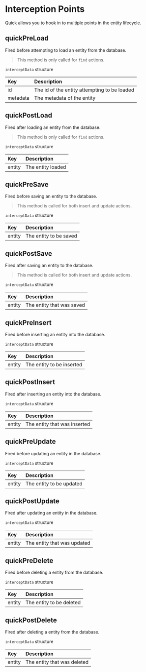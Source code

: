 # Interception Points

Quick allows you to hook in to multiple points in the entity lifecycle.

## quickPreLoad

Fired before attempting to load an entity from the database.

> This method is only called for `find` actions.

`interceptData` structure

| Key | Description |
| :--- | :--- |
| id | The id of the entity attempting to be loaded |
| metadata | The metadata of the entity |

## quickPostLoad

Fired after loading an entity from the database.

> This method is only called for `find` actions.

`interceptData` structure

| Key | Description |
| :--- | :--- |
| entity | The entity loaded |

## quickPreSave

Fired before saving an entity to the database.

> This method is called for both insert and update actions.

`interceptData` structure

| Key | Description |
| :--- | :--- |
| entity | The entity to be saved |

## quickPostSave

Fired after saving an entity to the database.

> This method is called for both insert and update actions.

`interceptData` structure

| Key | Description |
| :--- | :--- |
| entity | The entity that was saved |

## quickPreInsert

Fired before inserting an entity into the database.

`interceptData` structure

| Key | Description |
| :--- | :--- |
| entity | The entity to be inserted |

## quickPostInsert

Fired after inserting an entity into the database.

`interceptData` structure

| Key | Description |
| :--- | :--- |
| entity | The entity that was inserted |

## quickPreUpdate

Fired before updating an entity in the database.

`interceptData` structure

| Key | Description |
| :--- | :--- |
| entity | The entity to be updated |

## quickPostUpdate

Fired after updating an entity in the database.

`interceptData` structure

| Key | Description |
| :--- | :--- |
| entity | The entity that was updated |

## quickPreDelete

Fired before deleting a entity from the database.

`interceptData` structure

| Key | Description |
| :--- | :--- |
| entity | The entity to be deleted |

## quickPostDelete

Fired after deleting a entity from the database.

`interceptData` structure

| Key | Description |
| :--- | :--- |
| entity | The entity that was deleted |

